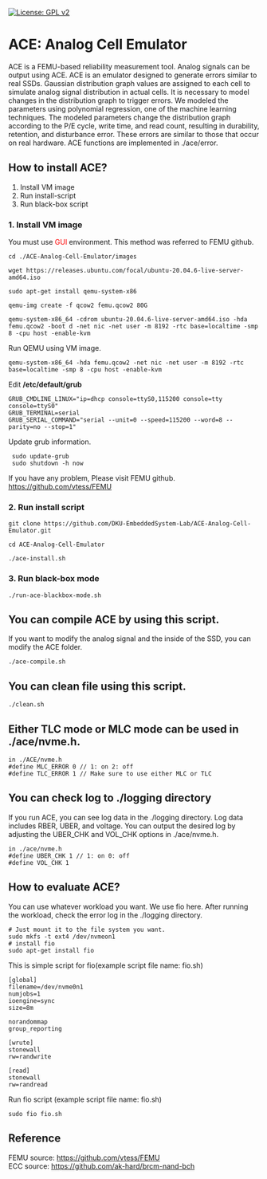 [![License: GPL v2](https://img.shields.io/badge/License-GPL%20v2-blue.svg)](https://www.gnu.org/licenses/old-licenses/gpl-2.0.en.html)

# ACE: Analog Cell Emulator 

ACE is a FEMU-based reliability measurement tool. Analog signals can be output using ACE. ACE is an emulator designed to generate errors similar to real SSDs. Gaussian distribution graph values ​​are assigned to each cell to simulate analog signal distribution in actual cells. It is necessary to model changes in the distribution graph to trigger errors. We modeled the parameters using polynomial regression, one of the machine learning techniques. The modeled parameters change the distribution graph according to the P/E cycle, write time, and read count, resulting in durability, retention, and disturbance error. These errors are similar to those that occur on real hardware. ACE functions are implemented in ./ace/error.

## How to install ACE?

1. Install VM image
2. Run install-script
3. Run black-box script

### 1. Install VM image
You must use <span style="color:red"> GUI </span> environment. This method was referred to FEMU github. <br>

```
cd ./ACE-Analog-Cell-Emulator/images

wget https://releases.ubuntu.com/focal/ubuntu-20.04.6-live-server-amd64.iso

sudo apt-get install qemu-system-x86

qemu-img create -f qcow2 femu.qcow2 80G

qemu-system-x86_64 -cdrom ubuntu-20.04.6-live-server-amd64.iso -hda femu.qcow2 -boot d -net nic -net user -m 8192 -rtc base=localtime -smp 8 -cpu host -enable-kvm

```

Run QEMU using VM image.
```
qemu-system-x86_64 -hda femu.qcow2 -net nic -net user -m 8192 -rtc base=localtime -smp 8 -cpu host -enable-kvm
```

Edit **/etc/default/grub**
```
GRUB_CMDLINE_LINUX="ip=dhcp console=ttyS0,115200 console=tty console=ttyS0"
GRUB_TERMINAL=serial
GRUB_SERIAL_COMMAND="serial --unit=0 --speed=115200 --word=8 --parity=no --stop=1"
```
Update grub information.
```
 sudo update-grub
 sudo shutdown -h now
 ```
If you have any problem, Please visit FEMU github. <br>
https://github.com/vtess/FEMU
 ### 2. Run install script
 ```
 git clone https://github.com/DKU-EmbeddedSystem-Lab/ACE-Analog-Cell-Emulator.git

 cd ACE-Analog-Cell-Emulator

 ./ace-install.sh
 ```
 ### 3. Run black-box mode
 ```
 ./run-ace-blackbox-mode.sh
 ```

 ## You can compile ACE by using this script. 
 If you want to modify the analog signal and the inside of the SSD, you can modify the ACE folder.
 ```
 ./ace-compile.sh
 ```

 ## You can clean file using this script.
 ```
 ./clean.sh
 ```

 ## Either TLC mode or MLC mode can be used in ./ace/nvme.h.
```
in ./ACE/nvme.h
#define MLC_ERROR 0 // 1: on 2: off
#define TLC_ERROR 1 // Make sure to use either MLC or TLC
```

 ## You can check log to ./logging directory
If you run ACE, you can see log data in the ./logging directory. Log data includes RBER, UBER, and voltage. You can output the desired log by adjusting the UBER_CHK and VOL_CHK options in ./ace/nvme.h.
```
in ./ace/nvme.h
#define UBER_CHK 1 // 1: on 0: off
#define VOL_CHK 1
```
## How to evaluate ACE?
You can use whatever workload you want. We use fio here. After running the workload, check the error log in the ./logging directory.
```
# Just mount it to the file system you want.
sudo mkfs -t ext4 /dev/nvmeon1
# install fio
sudo apt-get install fio
```
This is simple script for fio(example script file name: fio.sh)
```
[global]
filename=/dev/nvme0n1
numjobs=1
ioengine=sync
size=8m

norandommap
group_reporting

[wrute]
stonewall
rw=randwrite

[read]
stonewall
rw=randread
```
Run fio script (example script file name: fio.sh)
```
sudo fio fio.sh
```

## Reference
FEMU source: https://github.com/vtess/FEMU <br>
ECC source: https://github.com/ak-hard/brcm-nand-bch

 
